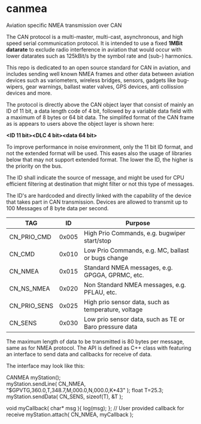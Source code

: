 # canmea
Aviation specific NMEA transmission over CAN

The CAN protocol is a multi-master, multi-cast, asynchronous, and high speed serial communication protocol.
It is intended to use a fixed <b>1MBit datarate</b> to exclude radio interference in aviation that would occur with lower datarates such as 125kBit/s by the symbol rate and (sub-) harmonics.

This repo is dedicated to an open source standard for CAN in aviation, and includes sending well known NMEA frames and other data between aviation devices such as variometers, wireless bridges, sensors, gadgets like bug-wipers, gear warnings, ballast water valves, GPS devices, anti collission devices and more.

The protocol is directly above the CAN object layer that consist of mainly an ID of 11 bit, a data length code of 4 bit, followed by a variable data field with a maximum of 8 bytes or 64 bit data. The simplifed format of the CAN frame as is appears to users above the object layer is shown here:

<b><ID 11 bit><DLC 4 bit><data 64 bit></b>

To improve performance in noise environment, only the 11 bit ID format, and not the extended format will be used. This eases also the usage of libraries below that may not support extended format. 
The lower the ID, the higher is the priority on the bus.

The ID shall indicate the source of message, and might be used for CPU efficient filtering at destination that might filter or not this type of messages.
  
The ID's are hardcoded and directly linked with the capability of the device that takes part in CAN transmission. Devices are allowed to transmit up to 100 Messages of 8 byte data per second.  


|TAG          |ID      |Purpose|
|-------------|--------|---------------------------------------------------------|
|CN_PRIO_CMD  |0x005   |High Prio Commands, e.g. bugwiper start/stop|
|CN_CMD       |0x010   |Low Prio Commands, e.g. MC, ballast or bugs change|
|CN_NMEA      |0x015   |Standard NMEA messages, e.g. GPGGA, GPRMC, etc.|
|CN_NS_NMEA   |0x020   |Non Standard NMEA messages, e.g. PFLAU, etc.|
|CN_PRIO_SENS |0x025   |High prio sensor data, such as temperature, voltage|
|CN_SENS      |0x030   |Low prio sensor data, such as TE or Baro pressure data|

The maximum length of data to be transmitted is 80 bytes per message, same as for NMEA protocol.
The API is defined as C++ class with featuring an interface to send data and callbacks for receive of data.

The interface may look like this:
 

CANMEA myStation();             
myStation.sendLine( CN_NMEA, "$GPVTG,360.0,T,348.7,M,000.0,N,000.0,K*43" );
float T=25.3;
myStation.sendData( CN_SENS, sizeof(T), &T );

void myCallback( char* msg ){ log(msg); };     // User provided callback for receive
myStation.attach( CN_NMEA, myCallback );




